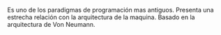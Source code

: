 
Es uno de los paradigmas de programación mas antiguos. Presenta una estrecha relación con la arquitectura de la maquina. Basado en la arquitectura de Von Neumann. 